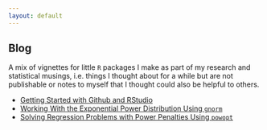```yaml
---
layout: default
---
```


Blog
-------

A mix of vignettes for little `R` packages I make as part of my research and statistical musings, i.e. things I thought about for a while but are not publishable or notes to myself that I thought could also be helpful to others.


<!--* Three Gibbs Samplers for the Bayesian Lasso -->
* [Getting Started with Github and RStudio](https://maryclare.github.io/content/blog/gitr.html)
* [Working With the Exponential Power Distribution Using `gnorm`](http://htmlpreview.github.com/?https://github.com/maryclare/gnorm/blob/master/inst/doc/gnormUse.html)
* [Solving Regression Problems with Power Penalties Using `powopt`](http://htmlpreview.github.com/?https://github.com/maryclare/powopt/blob/master/inst/doc/powoptUse.html)

